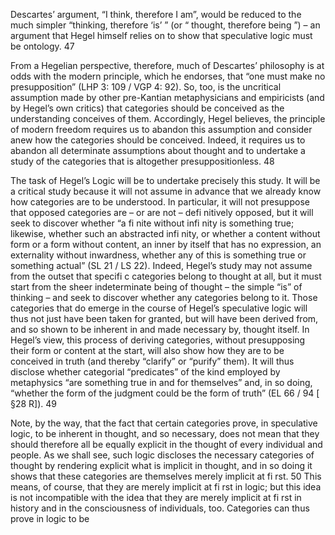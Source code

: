 Descartes’ argument, “I think, therefore I am”, would be reduced to the much simpler “thinking, therefore ‘is’ ” (or “ thought, therefore being ”) – an argument that Hegel himself relies on to show that speculative logic must be ontology. 47

From a Hegelian perspective, therefore, much of Descartes’ philosophy is at odds with the modern principle, which he endorses, that “one must make no presupposition” (LHP 3: 109 / VGP 4: 92). So, too, is the uncritical assumption made by other pre-Kantian metaphysicians and empiricists (and by Hegel’s own critics) that categories should be conceived as the understanding conceives of them. Accordingly, Hegel believes, the principle of modern freedom requires us to abandon this assumption and consider anew how the categories should be conceived. Indeed, it requires us to abandon all determinate assumptions about thought and to undertake a study of the categories that is altogether presuppositionless. 48

The task of Hegel’s Logic will be to undertake precisely this study. It will be a critical study because it will not assume in advance that we already know how categories are to be understood. In particular, it will not presuppose that opposed categories are – or are not – defi nitively opposed, but it will seek to discover whether “a fi nite without infi nity is something true; likewise, whether such an abstracted infi nity, or whether a content without form or a form without content, an inner by itself that has no expression, an externality without inwardness, whether any of this is something true or something actual” (SL 21 / LS 22). Indeed, Hegel’s study may not assume from the outset that specifi c categories belong to thought at all, but it must start from the sheer indeterminate being of thought – the simple “is” of thinking – and seek to discover whether any categories belong to it. Those categories that do emerge in the course of Hegel’s speculative logic will thus not just have been taken for granted, but will have been derived from, and so shown to be inherent in and made necessary by, thought itself. In Hegel’s view, this process of deriving categories, without presupposing their form or content at the start, will also show how they are to be conceived in truth (and thereby “clarify” or “purify” them). It will thus disclose whether categorial “predicates” of the kind employed by metaphysics “are something true in and for themselves” and, in so doing, “whether the form of the judgment could be the form of truth” (EL 66 / 94 [ §28 R]). 49

Note, by the way, that the fact that certain categories prove, in speculative logic, to be inherent in thought, and so necessary, does not mean that they should therefore all be equally explicit in the thought of every individual and people. As we shall see, such logic discloses the necessary categories of thought by rendering explicit what is implicit in thought, and in so doing it shows that these categories are themselves merely implicit at fi rst. 50 This means, of course, that they are merely implicit at fi rst in logic; but this idea is not incompatible with the idea that they are merely implicit at fi rst in history and in the consciousness of individuals, too. Categories can thus prove in logic to be
